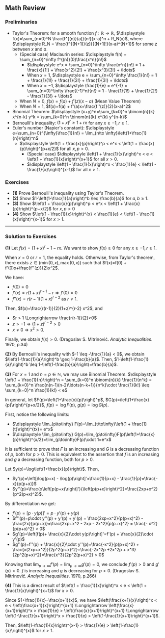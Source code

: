 ## Math Review

### Preliminaries

- Taylor's Theorem: for a smooth function $f: \mathbb{R} \to \mathbb{R}$, $\displaystyle f(x)=\sum_{n=0}^N \frac{f^{(n)}(a)}{n!}(x-a)^n + R_N(x)$, where $\displaystyle R_N = \frac{f^{(N+1)}(z)}{(N+1)!}(x-a)^{N+1}$ for some $z$ between $x$ and $a$.
  - (Special case) Maclaurin series: $\displaystyle f(n) = \sum_{n=0}^\infty f^{(n)}(0)\frac{x^n}{n!}$
    - $\displaystyle e^x = \sum_{n=0}^\infty \frac{x^n}{n!} = 1 + \frac{x}{1!} + \frac{x^2}{2!} + \frac{x^3}{3!} + \ldots$
    - When $x=1$, $\displaystyle e = \sum_{n=0}^\infty \frac{1}{n!} = 1 + \frac{1}{1!} + \frac{1}{2!} + \frac{1}{3!} + \ldots$
    - When $x=-1$, $\displaystyle \frac{1}{e} = e^{-1} = \sum_{n=0}^\infty \frac{(-1)^n}{n!} = 1 - \frac{1}{1!} + \frac{1}{2!} - \frac{1}{3!} + \ldots$
  - When $N=0$, $f(x)=f(a) + f'(z)(x-a)$ (Mean Value Theorem)
  - When $N=1$, $f(x)=f(a) + f'(a)x+\frac{f''(z)}{2}(x-a)^2$
- Binomial Theorem: $\displaystyle (x+y)^n=\sum_{k=0}^n \binom{n}{k} x^{n-k} y^k = \sum_{k=0}^n \binom{n}{k} x^{k} y^{n-k}$
- Bernoulli's inequality: $(1+x)^r \geq 1 + rx$ for any $x \geq -1, r\geq 1$.
- Euler's number (Napier's constant): $\displaystyle e=\sum_{n=0}^{\infty}\frac{1}{n!} = \lim_{n\to \infty}\left(1+\frac{1}{n}\right)^n$
  - $\displaystyle \left(1 + \frac{x}{p}\right)^p < e^x < \left(1 + \frac{x}{p}\right)^{p+x/2}$ for all $x, p > 0$.
    - (Special case) $\displaystyle \left(1 + \frac{1}{x}\right)^x < e < \left(1 + \frac{1}{x}\right)^{x+1}$ for all $x > 0$.
    - $\displaystyle \left(1 - \frac{1}{x}\right)^x < \frac{1}{e} < \left(1 - \frac{1}{x}\right)^{x-1}$ for all $x > 1$.

### Exercises

- **(1)** Prove Bernoulli's inequality using Taylor's Theorem.
- **(2)** Show $1-\left(1-\frac{1}{a}\right)^b \leq \frac{b}{a}$ for $a,b \geq 1$.
- **(3)** Show $\left(1 + \frac{x}{p}\right)^p < e^x < \left(1 + \frac{x}{p}\right)^{p+x/2}$ for $x, p > 0$
- **(4)** Show $\left(1 - \frac{1}{x}\right)^{x} < \frac{1}{e} < \left(1 - \frac{1}{x}\right)^{x-1}$ for $x > 1$.

----

### Solution to Exercises

**(1)** Let $f(x)=(1+x)^r - 1-rx$. We want to show $f(x) \geq 0$ for any $x \geq -1, r \geq 1$.

When $x=0$ or $r=1$, the equality holds. Otherwise, from Taylor's theorem, there exists $z \in (\min(0,x), \max(0,x))$ such that $f(x)=f(0) + f'(0)x+\frac{f''(z)}{2}x^2$.

We have:
- $f(0)=0$
- $f'(x) = r(1+x)^{r-1}-r \Longrightarrow f'(0)=0$
- $f''(x) = r(r-1)(1+x)^{r-2}$ as $r \neq 1$.

Then, $f(x)=\frac{r(r-1)}{2}(1+z)^{r-2} x^2$, and 
- $r > 1 \Longrightarrow \frac{r(r-1)}{2}>0$
- $z > -1  \Longrightarrow (1+z)^{r-2}>0$
- $x \neq 0 \Longrightarrow x^2 > 0$.

Finally, we obtain $f(x) > 0$.
(Dragoslav S. Mitrinović. *Analytic Inequalities*. 1970, p.34)

**(2)** By Bernoulli's inequality with $-1 \leq -\frac{1}{a} < 0$, we obtain $\left(1-\frac{1}{a}\right)^b \geq 1-\frac{b}{a}$. Then, $1-\left(1-\frac{1}{a}\right)^b \leq 1-\left(1-\frac{b}{a}\right)=\frac{b}{a}$.

**(3)** For $x=1$ and $n=p \in \mathbb{N}$, we may use Binomial Theorem.
$\displaystyle \left(1 + \frac{1}{n}\right)^n = \sum_{k=0}^n \binom{n}{k} \frac{1}{n^k} = \sum_{k=0}^n \frac{n(n-1)(n-2)\ldots(n-k+1)}{n^k}\cdot \frac{1}{k!} \leq \sum_{k=0}^n \frac{1}{k!} < e$

In general, let $F(p)=\left(1+\frac{x}{p}\right)^p$, $G(p)=\left(1+\frac{x}{p}\right)^{p+x/2}$, $f(p)=\log F(p)$, $g(p) =\log G(p)$.

First, notice the following limits:
- $\displaystyle \lim_{p\to\infty} F(p)=\lim_{t\to\infty}\left(1 + \frac{1}{t}\right)^{tx}= e^x$
- $\displaystyle \lim_{p\to\infty} G(p)=\lim_{p\to\infty}F(p)\left(1+\frac{x}{p}\right)^{x/2}=\lim_{p\to\infty}F(p)\cdot 1=e^x$

It is sufficient to prove that $F$ is an increasing and $G$ is a decreasing function of $p$, both for $p>0$. This is equivalent to the assertion that $f$ is an increasing and $g$ a decreasing function, both for $p>0$.

Let $y(p)=\log\left(1+\frac{x}{p}\right)$. Then,
- $y'(p)=\left[\log(p+x) - \log(p)\right]'=\frac{1}{p+x} - \frac{1}{p}=\frac{-x}{p(p+x)}$
- $y''(p)=\frac{x\left[p(p+x)\right]'}{\left(p(p+x)\right)^2}=\frac{2xp+x^2}{p^2(p+x)^2}$.

By differentiation we get:
- $f'(p)=[p\cdot y(p)]'=p\cdot y'(p)+y(p)$
- $f''(p)=p\cdot y''(p) + y'(p) + y'(p) = \frac{2xp+x^2}{p(p+x)^2} - \frac{2x}{p(p+x)}=\frac{2xp+x^2 - 2xp - 2x^2}{p(p+x)^2} = \frac{- x^2}{p(p+x)^2} < 0$
- $g'(p)=\left[f(p)+ \frac{x}{2}\cdot y(p)\right]'=f'(p) + \frac{x}{2}\cdot y'(p)$
- $g''(p)=f''(p) + \frac{x}{2}\cdot y''(p)=\frac{-x^2}{p(p+x)^2} + \frac{x(2xp+x^2)}{2p^2(p+x)^2}=\frac{-2x^2p +2x^2p + x^3}{2p^2(p+x)^2}=\frac{x^3}{2p^2(p+x)^2} > 0$

Knowing that $\displaystyle \lim_{p\to\infty} f'(p) = \lim_{p\to\infty} g'(p)=0$, we conclude $f'(p)>0$ and $g'(p)<0$. $f$ is increasing and $g$ is decreasing for $p>0$.
(Dragoslav S. Mitrinović. *Analytic Inequalities*. 1970, p.266)

**(4)** This is a direct result of $\left(1 + \frac{1}{x}\right)^x < e < \left(1 + \frac{1}{x}\right)^{x+1}$ for $x>0$.

Since $1+\frac{1}{x}=\frac{x+1}{x}$, we have $\left(\frac{x+1}{x}\right)^x < e < \left(\frac{x+1}{x}\right)^{x+1} \Longrightarrow \left(\frac{x}{x+1}\right)^x > \frac{1}{e} > \left(\frac{x}{x+1}\right)^{x+1} \Longrightarrow \left(1-\frac{1}{x+1}\right)^x > \frac{1}{e} > \left(1-\frac{1}{x+1}\right)^{x+1}$.

Then, $\left(1-\frac{1}{x}\right)^{x-1} > \frac{1}{e} > \left(1-\frac{1}{x}\right)^{x}$ for $x>1$.
